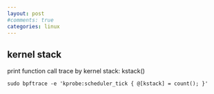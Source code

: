```yaml
---
layout: post
#comments: true
categories: linux
---
```


## kernel stack
print function call trace by kernel stack: kstack()

	sudo bpftrace -e 'kprobe:scheduler_tick { @[kstack] = count(); }'
